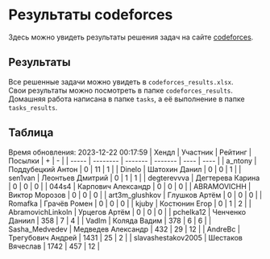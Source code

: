 # Результаты codeforces
Здесь можно увидеть результаты решения задач на сайте [codeforces](https://codeforces.com). 

## Результаты
Все решенные задачи можно увидеть в `codeforces_results.xlsx`.   
Свои результаты можно посмотреть в папке `codeforces_results`.  
Домашняя работа написана в папке `tasks`, а её выполнение в папке `tasks_results`.

## Таблица
Время обновления: 2023-12-22 00:17:59
| Хендл | Участник | Рейтинг | Посылки | +    | -    |
| ----- | -------- | ------- | ------- | ---- | ---- |
| a_ntony | Поддубецкий Антон | 0 | 11 | 1 |
| Dinelo | Шатохин Данил | 0 | 0 | 1 |
| sen1van | Леонтьев Дмитрий | 0 | 1 | 1 |
| degterevvva | Дегтерева Карина | 0 | 0 | 0 |
| 044s4 | Карпович Александр | 0 | 0 | 0 |
| ABRAMOVICHH | Виктор Морозов | 0 | 0 | 0 |
| art3m_glushkov | Глушков Артём | 0 | 0 | 0 |
| Romafka | Грачёв Ромен | 0 | 0 | 0 |
| kjuby | Костюнин Егор | 0 | 1 | 2 |
| AbramovichLinkoln | Урцегов Артём | 0 | 0 | 0 |
| pchelka12 | Ченченко Даниил | 358 | 7 | 4 |
| Vadlm | Коляда Вадим | 378 | 6 | 6 |
| Sasha_Medvedev | Медведев Александр | 432 | 29 | 12 |
| AndreBc | Трегубович Андрей | 1431 | 25 | 2 |
| slavashestakov2005 | Шестаков Вячеслав | 1742 | 457 | 12 |
